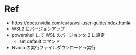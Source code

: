 
# Ref
- https://docs.nvidia.com/cuda/wsl-user-guide/index.html#
- WSL2 にバージョンアップ
- powershell にて WSL のバージョンを 2 に設定
    - set default コマンド
- Nvidia の実行ファイルダウンロード→実行
